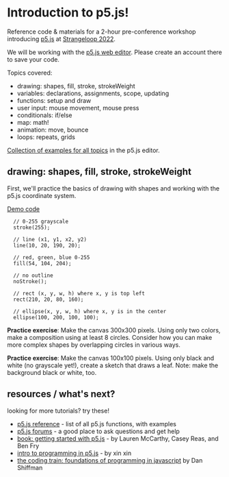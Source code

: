 # Introduction to p5.js!
Reference code &amp; materials for a 2-hour pre-conference workshop introducing [p5.js](https://www.p5js.org) at [Strangeloop 2022](https://www.thestrangeloop.com/).

We will be working with the [p5.js web editor](https://editor.p5js.org/). Please create an account there to save your code.

Topics covered:

* drawing: shapes, fill, stroke, strokeWeight
* variables: declarations, assignments, scope, updating
* functions: setup and draw
* user input: mouse movement, mouse press
* conditionals: if/else
* map: math!
* animation: move, bounce
* loops: repeats, grids

[Collection of examples for all topics](https://editor.p5js.org/kjhollen/collections/sNFpUWpsH) in the p5.js editor.

## drawing: shapes, fill, stroke, strokeWeight

First, we'll practice the basics of drawing with shapes and working with the p5.js coordinate system.

[Demo code](https://editor.p5js.org/kjhollen/sketches/eZsNSfDq2)

```
  // 0-255 grayscale
  stroke(255);

  // line (x1, y1, x2, y2)
  line(10, 20, 190, 20);

  // red, green, blue 0-255
  fill(54, 104, 204);

  // no outline
  noStroke();

  // rect (x, y, w, h) where x, y is top left
  rect(210, 20, 80, 160);

  // ellipse(x, y, w, h) where x, y is in the center
  ellipse(100, 200, 100, 100);
```

**Practice exercise**: Make the canvas 300x300 pixels. Using only two colors, make a composition using at least 8 circles. Consider how you can make more complex shapes by overlapping circles in various ways.

**Practice exercise**: Make the canvas 100x100 pixels. Using only black and white (no grayscale yet!), create a sketch that draws a leaf. Note: make the background black or white, too.

## resources / what's next?

looking for more tutorials? try these!

* [p5.js reference](https://p5js.org/reference/) - list of all p5.js functions, with examples
* [p5.js forums](https://discourse.processing.org/c/p5js) - a good place to ask questions and get help
* [book: getting started with p5.js](https://www.amazon.com/Make-Interactive-Graphics-JavaScript-Processing/dp/1457186772) - by Lauren McCarthy, Casey Reas, and Ben Fry
* [intro to programming in p5.js](https://www.youtube.com/playlist?list=PLT233rQkMw761t_nQ_6GkejNT1g3Ew4PU) - by xin xin
* [the coding train: foundations of programming in javascript](https://www.youtube.com/watch?v=yPWkPOfnGsw&list=PLRqwX-V7Uu6Zy51Q-x9tMWIv9cueOFTFA) by Dan Shiffman
